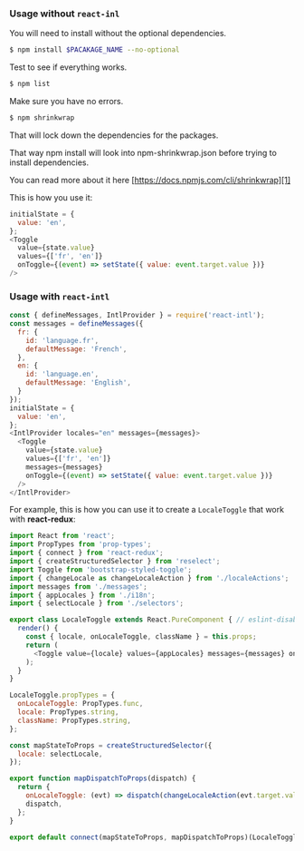 ### Usage without `react-inl`

You will need to install without the optional dependencies.

```bash
$ npm install $PACAKAGE_NAME --no-optional
``` 
 
Test to see if everything works. 

```bash
$ npm list
```

Make sure you have no errors.

```bash
$ npm shrinkwrap
```

That will lock down the dependencies for the packages. 

That way npm install will look into npm-shrinkwrap.json before trying to install dependencies.

You can read more about it here [https://docs.npmjs.com/cli/shrinkwrap][1]


  [1]: https://docs.npmjs.com/cli/shrinkwrap


This is how you use it:

```js
initialState = {
  value: 'en',  
};
<Toggle 
  value={state.value}
  values={['fr', 'en']} 
  onToggle={(event) => setState({ value: event.target.value })} 
/>
```

### Usage with `react-intl`

```js
const { defineMessages, IntlProvider } = require('react-intl');
const messages = defineMessages({
  fr: {
    id: 'language.fr',
    defaultMessage: 'French',
  },
  en: {
    id: 'language.en',
    defaultMessage: 'English',
  }
});
initialState = {
  value: 'en',  
};
<IntlProvider locales="en" messages={messages}>
  <Toggle 
    value={state.value}
    values={['fr', 'en']} 
    messages={messages}
    onToggle={(event) => setState({ value: event.target.value })} 
  />
</IntlProvider>
```

For example, this is how you can use it to create a `LocaleToggle` that work with **react-redux**:

```js static
import React from 'react';
import PropTypes from 'prop-types';
import { connect } from 'react-redux';
import { createStructuredSelector } from 'reselect';
import Toggle from 'bootstrap-styled-toggle';
import { changeLocale as changeLocaleAction } from './localeActions';
import messages from './messages';
import { appLocales } from './i18n';
import { selectLocale } from './selectors';

export class LocaleToggle extends React.PureComponent { // eslint-disable-line react/prefer-stateless-function
  render() {
    const { locale, onLocaleToggle, className } = this.props;
    return (
      <Toggle value={locale} values={appLocales} messages={messages} onToggle={onLocaleToggle} className={className} />
    );
  }
}

LocaleToggle.propTypes = {
  onLocaleToggle: PropTypes.func,
  locale: PropTypes.string,
  className: PropTypes.string,
};

const mapStateToProps = createStructuredSelector({
  locale: selectLocale,
});

export function mapDispatchToProps(dispatch) {
  return {
    onLocaleToggle: (evt) => dispatch(changeLocaleAction(evt.target.value)),
    dispatch,
  };
}

export default connect(mapStateToProps, mapDispatchToProps)(LocaleToggle);
```
